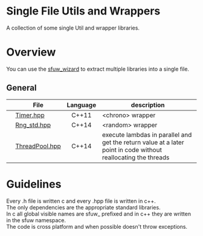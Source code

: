# Single File Utils and Wrappers
A collection of some single Util and wrapper libraries.

# Overview
You can use the [sfuw_wizard](sfuw/sfuw_wizard.py) to extract multiple libraries into a single file.
## General
|   | File                                              | Language  | description
|---| ------------------------------------------------- |:---------:| -----------
|   | [Timer.hpp](sfuw/general/Timer.hpp)               | C++11     | \<chrono> wrapper
|   | [Rng_std.hpp](sfuw/general/Rng_std.hpp)           | C++14     | \<random> wrapper
|   | [ThreadPool.hpp](sfuw/Threading/ThreadPool.hpp)   | C++14     | execute lambdas in parallel and get the return value at a later point in code without reallocating the threads


# Guidelines
Every .h file is written c and every .hpp file is written in c++.\
The only dependencies are the appropriate standard libraries.\
In c all global visible names are sfuw_ prefixed and in c++ they are written in the sfuw namespace.\
The code is cross platform and  when possible doesn't throw exceptions.